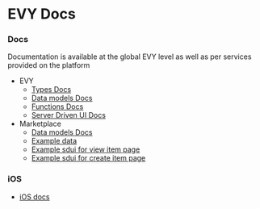 # EVY Docs

### Docs
Documentation is available at the global EVY level as well as per services provided on the platform

* EVY
    * [Types Docs](./evy/types.md)
    * [Data models Docs](./evy/data.md)
    * [Functions Docs](./evy/functions.md)
    * [Server Driven UI Docs](./evy/sdui.md)
* Marketplace
    * [Data models Docs](./services/marketplace/data.md)
    * [Example data](./services/marketplace/example-data.md)
    * [Example sdui for view item page](./services/marketplace/example-sdui-view-item.md)
    * [Example sdui for create item page](./services/marketplace/example-sdui-create-item.md)


 ### iOS
 * [iOS docs](../ios/README.md)
